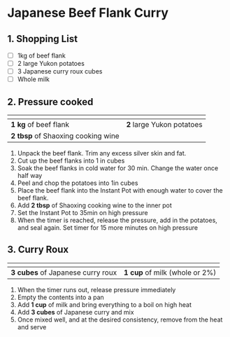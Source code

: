 # Japanese Beef Flank Curry

## 1. Shopping List
- [ ] 1kg of beef flank
- [ ] 2 large Yukon potatoes
- [ ] 3 Japanese curry roux cubes
- [ ] Whole milk

## 2. Pressure cooked
|<!-- -->|<!-- -->|
|---|---|
| **1 kg** of beef flank | **2** large Yukon potatoes |
| **2 tbsp** of Shaoxing cooking wine ||

1. Unpack the beef flank. Trim any excess silver skin and fat.
2. Cut up the beef flanks into 1 in cubes
3. Soak the beef flanks in cold water for 30 min. Change the water once half way
4. Peel and chop the potatoes into 1in cubes
5. Place the beef flank into the Instant Pot with enough water to cover the beef flank.
6. Add **2 tbsp** of Shaoxing cooking wine to the inner pot
7. Set the Instant Pot to 35min on high pressure
8. When the timer is reached, release the pressure, add in the potatoes, and seal again. Set timer for 15 more minutes on high pressure

## 3. Curry Roux
|<!-- -->|<!-- -->|
|---|---|
| **3 cubes** of Japanese curry roux | **1 cup** of milk (whole or 2%) |

1. When the timer runs out, release pressure immediately
2. Empty the contents into a pan
3. Add **1 cup** of milk and bring everything to a boil on high heat
4. Add **3 cubes** of Japanese curry and mix
5. Once mixed well, and at the desired consistency, remove from the heat and serve
